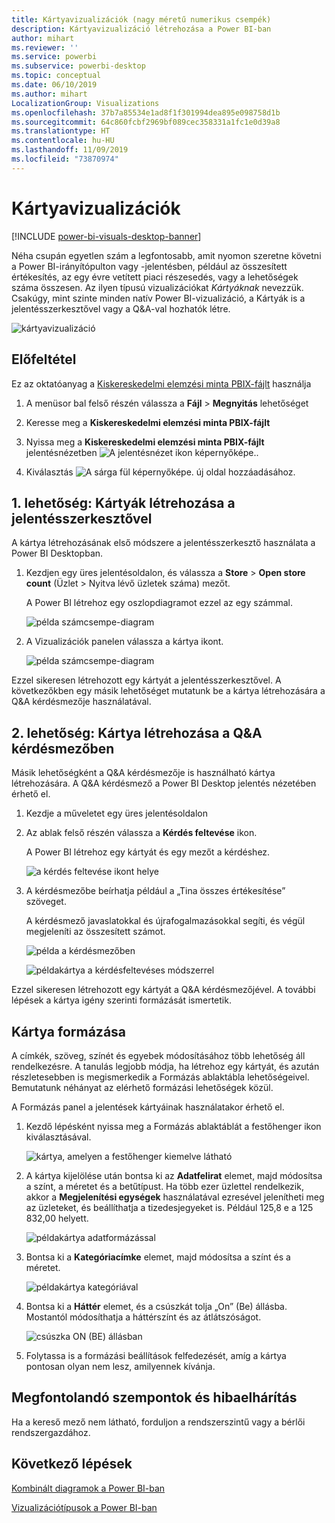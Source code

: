 ```yaml
---
title: Kártyavizualizációk (nagy méretű numerikus csempék)
description: Kártyavizualizáció létrehozása a Power BI-ban
author: mihart
ms.reviewer: ''
ms.service: powerbi
ms.subservice: powerbi-desktop
ms.topic: conceptual
ms.date: 06/10/2019
ms.author: mihart
LocalizationGroup: Visualizations
ms.openlocfilehash: 37b7a85534e1ad8f1f301994dea895e098758d1b
ms.sourcegitcommit: 64c860fcbf2969bf089cec358331a1fc1e0d39a8
ms.translationtype: HT
ms.contentlocale: hu-HU
ms.lasthandoff: 11/09/2019
ms.locfileid: "73870974"
---
```

# <a name="card-visualizations"></a>Kártyavizualizációk

[!INCLUDE [power-bi-visuals-desktop-banner](../includes/power-bi-visuals-desktop-banner.md)]

Néha csupán egyetlen szám a legfontosabb, amit nyomon szeretne követni a Power BI-irányítópulton vagy -jelentésben, például az összesített értékesítés, az egy évre vetített piaci részesedés, vagy a lehetőségek száma összesen. Az ilyen típusú vizualizációkat *Kártyáknak* nevezzük. Csakúgy, mint szinte minden natív Power BI-vizualizáció, a Kártyák is a jelentésszerkesztővel vagy a Q&A-val hozhatók létre.

![kártyavizualizáció](media/power-bi-visualization-card/pbi-opptuntiescard.png)

## <a name="prerequisite"></a>Előfeltétel

Ez az oktatóanyag a [Kiskereskedelmi elemzési minta PBIX-fájlt](https://download.microsoft.com/download/9/6/D/96DDC2FF-2568-491D-AAFA-AFDD6F763AE3/Retail%20Analysis%20Sample%20PBIX.pbix) használja

1. A menüsor bal felső részén válassza a **Fájl** \> **Megnyitás** lehetőséget
   
2. Keresse meg a **Kiskereskedelmi elemzési minta PBIX-fájlt**

1. Nyissa meg a **Kiskereskedelmi elemzési minta PBIX-fájlt** jelentésnézetben ![A jelentésnézet ikon képernyőképe.](media/power-bi-visualization-kpi/power-bi-report-view.png).

1. Kiválasztás ![A sárga fül képernyőképe.](media/power-bi-visualization-kpi/power-bi-yellow-tab.png) új oldal hozzáadásához.

## <a name="option-1-create-a-card-using-the-report-editor"></a>1\. lehetőség: Kártyák létrehozása a jelentésszerkesztővel

A kártya létrehozásának első módszere a jelentésszerkesztő használata a Power BI Desktopban.

1. Kezdjen egy üres jelentésoldalon, és válassza a **Store** \> **Open store count** (Üzlet > Nyitva lévő üzletek száma) mezőt.

    A Power BI létrehoz egy oszlopdiagramot ezzel az egy számmal.

   ![példa számcsempe-diagram](media/power-bi-visualization-card/pbi-overview-chart.png)

2. A Vizualizációk panelen válassza a kártya ikont.

   ![példa számcsempe-diagram](media/power-bi-visualization-card/power-bi-card-visualization.png)

Ezzel sikeresen létrehozott egy kártyát a jelentésszerkesztővel. A következőkben egy másik lehetőséget mutatunk be a kártya létrehozására a Q&A kérdésmezője használatával.

## <a name="option-2-create-a-card-from-the-qa-question-box"></a>2\. lehetőség: Kártya létrehozása a Q&A kérdésmezőben
Másik lehetőségként a Q&A kérdésmezője is használható kártya létrehozására. A Q&A kérdésmező a Power BI Desktop jelentés nézetében érhető el.

1. Kezdje a műveletet egy üres jelentésoldalon

1. Az ablak felső részén válassza a **Kérdés feltevése** ikon. 

    A Power BI létrehoz egy kártyát és egy mezőt a kérdéshez. 

   ![a kérdés feltevése ikont helye](media/power-bi-visualization-card/power-bi-q-and-a-overview.png)

2. A kérdésmezőbe beírhatja például a „Tina összes értékesítése” szöveget.

    A kérdésmező javaslatokkal és újrafogalmazásokkal segíti, és végül megjeleníti az összesített számot.  

   ![példa a kérdésmezőben](media/power-bi-visualization-card/power-bi-q-and-a-box.png)

   ![példakártya a kérdésfeltevéses módszerrel](media/power-bi-visualization-card/power-bi-q-and-a-card.png)

Ezzel sikeresen létrehozott egy kártyát a Q&A kérdésmezőjével. A további lépések a kártya igény szerinti formázását ismertetik.

## <a name="format-a-card"></a>Kártya formázása
A címkék, szöveg, színét és egyebek módosításához több lehetőség áll rendelkezésre. A tanulás legjobb módja, ha létrehoz egy kártyát, és azután részletesebben is megismerkedik a Formázás ablaktábla lehetőségeivel. Bemutatunk néhányat az elérhető formázási lehetőségek közül. 

A Formázás panel a jelentések kártyáinak használatakor érhető el. 

1. Kezdő lépésként nyissa meg a Formázás ablaktáblát a festőhenger ikon kiválasztásával. 

    ![kártya, amelyen a festőhenger kiemelve látható](media/power-bi-visualization-card/power-bi-format-card-2.png)

2. A kártya kijelölése után bontsa ki az **Adatfelirat** elemet, majd módosítsa a színt, a méretet és a betűtípust. Ha több ezer üzlettel rendelkezik, akkor a **Megjelenítési egységek** használatával ezresével jelenítheti meg az üzleteket, és beállíthatja a tizedesjegyeket is. Például 125,8 e a 125 832,00 helyett.

    ![példakártya adatformázással](media/power-bi-visualization-card/power-bi-card-format-2.png)

3.  Bontsa ki a **Kategóriacímke** elemet, majd módosítsa a színt és a méretet.

    ![példakártya kategóriával](media/power-bi-visualization-card/power-bi-card-format-category.png)

4. Bontsa ki a **Háttér** elemet, és a csúszkát tolja „On” (Be) állásba.  Mostantól módosíthatja a háttérszínt és az átlátszóságot.

    ![csúszka ON (BE) állásban](media/power-bi-visualization-card/power-bi-format-color-2.png)

5. Folytassa is a formázási beállítások felfedezését, amíg a kártya pontosan olyan nem lesz, amilyennek kívánja. 

## <a name="considerations-and-troubleshooting"></a>Megfontolandó szempontok és hibaelhárítás
Ha a kereső mező nem látható, forduljon a rendszerszintű vagy a bérlői rendszergazdához.    

## <a name="next-steps"></a>Következő lépések
[Kombinált diagramok a Power BI-ban](power-bi-visualization-combo-chart.md)

[Vizualizációtípusok a Power BI-ban](power-bi-visualization-types-for-reports-and-q-and-a.md)
